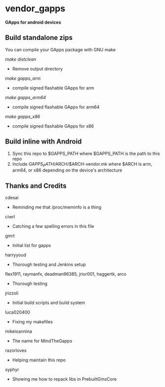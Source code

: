 # vendor_gapps

**GApps for android devices**

Build standalone zips
-------------------

You can compile your GApps package with GNU make

_make distclean_
- Remove output directory

_make gapps_arm_
- compile signed flashable GApps for arm

_make gapps_arm64_
- compile signed flashable GApps for arm64

_make gapps_x86_
- compile signed flashable GApps for x86

Build inline with Android
-------------------
1. Sync this repo to $GAPPS_PATH where $GAPPS_PATH is the path to this repo
2. Include $GAPPS_PATH/$ARCH/$ARCH-vendor.mk where $ARCH is arm, arm64, or x86 depending on the device's architecture

Thanks and Credits
-------------------

cdesai
- Reminding me that /proc/meminfo is a thing

ciwrl
- Catching a few spelling errors in this file

gmrt
- Initial list for gapps

harryyoud
- Thorough testing and Jenkins setup

flex1911, raymanfx, deadman96385, jrior001, haggertk, arco
- Thorough testing

jrizzoli
- Initial build scripts and build system

luca020400
- Fixing my makefiles

mikeioannina
- The name for MindTheGapps

razorloves
- Helping maintain this repo

syphyr
- Showing me how to repack libs in PrebuiltGmsCore
